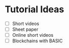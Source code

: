 # Tutorial Ideas

- [ ] Short videos
- [ ] Sheet paper
- [ ] Online short videos
- [ ] Blockchains with BASIC
